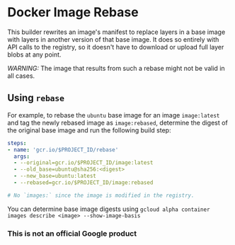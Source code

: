 # Docker Image Rebase

This builder rewrites an image's manifest to replace layers in a base image
with layers in another version of that base image. It does so entirely with API
calls to the registry, so it doesn't have to download or upload full layer
blobs at any point.

*WARNING:* The image that results from such a rebase might not be valid in all
cases.

## Using `rebase`

For example, to rebase the `ubuntu` base image for an image `image:latest` and
tag the newly rebased image as `image:rebased`, determine the digest of the
original base image and run the following build step:

```yaml
steps:
- name: 'gcr.io/$PROJECT_ID/rebase'
  args:
  - --original=gcr.io/$PROJECT_ID/image:latest
  - --old_base=ubuntu@sha256:<digest>
  - --new_base=ubuntu:latest
  - --rebased=gcr.io/$PROJECT_ID/image:rebased

# No `images:` since the image is modified in the registry.
```

You can determine base image digests using `gcloud alpha container images
describe <image> --show-image-basis`

### This is not an official Google product
